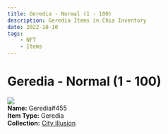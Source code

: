 ```yaml
---
title: Geredia - Normal (1 - 100)
description: Geredia Items in Chia Inventory
date: 2022-10-10
tags:
    - NFT
    - Items
---
```


# Geredia - Normal (1 - 100)
<div class="item_thumbnail">
<img loading="lazy" src="https://l4k7xd5vhlyr5rfcquvdtfcmfz6sxmlw633ec44bguxwnayankxa.arweave.net/XxX7j7U68R7EooUqOZRMLn0rsXb29kFzgTUvZoMAaq4"><br/>
<div><strong>Name:</strong> Geredia#455</div>
<div><strong>Item Type:</strong> Geredia</div>
<div><strong>Collection:</strong> <a href="https://www.spacescan.io/xch/nft/collection/col1lend2dcn558km4wcwta4xnkfv3xpcmlp9kyt0m909emvfxechlyqdl5ndg">City Illusion</a></div>
</div>

